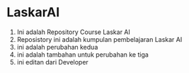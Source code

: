 # LaskarAI
1. Ini adalah Repository Course Laskar AI
2. Reposistory ini adalah kumpulan pembelajaran Laskar AI
3. ini adalah perubahan kedua
4. ini adalah tambahan untuk perubahan ke tiga
5. ini editan dari Developer
   
